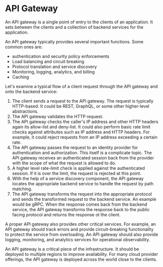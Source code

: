 # API Gateway

An API gateway is a single point of entry to the clients of an application. It sets between the clients and a collection of backend services for the application.

An API gateway typically provides several important functions. Some common ones are:

- authentication and security policy enforcements
- Load balancing and circuit breaking
- Protocol translation and service discovery
- Monitoring, logging, analytics, and billing
- Caching

Let's examine a typical flow of a client request through the API gateway and onto the backend service:

1. The client sends a request to the API gateway. The request is typically HTTP-based. It could be REST, GraphQL, or some other higher-level abstractions.
2. The API gateway validates the HTTP request.
3. The API gateway checks the caller's IP address and other HTTP headers again its allow-list and deny-list. It could also perform basic rate limit checks against attributes such as IP address and HTTP headers. For example, it could reject requests from an IP address exceeding a certain rate.
4. The API gateway passes the request to an identity provider for authentication and authorization. This itself is a complicate topic. The API gateway receives an authenticated session back from the provider with the scope of what the request is allowed to do.
5. A higher level rate-limit check is applied against the authenticated session. If it is over the limit, the request is rejected at this point.
6. With the help of a service discovery component, the API gateway locates the appropriate backend service to handle the request by path matching.
7. The API gateway transforms the request into the appropriate protocol and sends the transformed request to the backend service. An example would be gRPC. When the response comes back from the backend service, the API gateway transforms the response back to the public facing protocol and returns the response ot the client.

A proper API gateway also provides other critical services. For example, an API gateway should track errors and provide circuit-breaking functionality to protect the service from overloading. An API gateway should also provide logging, monitoring, and analytics services for operational observability.

An API gateway is a critical piece of the infrastructure. It should be deployed to multiple regions to improve availability. For many cloud provider offerings, the API gateway is deployed across the world close to the clients.
